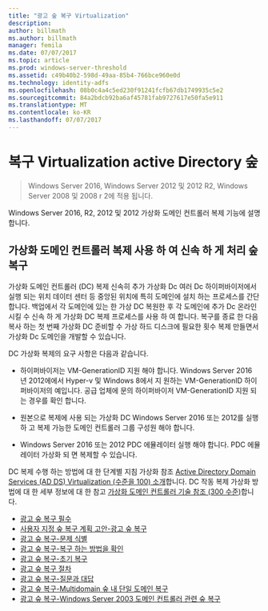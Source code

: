 ```yaml
---
title: "광고 숲 복구 Virtualization"
description: 
author: billmath
ms.author: billmath
manager: femila
ms.date: 07/07/2017
ms.topic: article
ms.prod: windows-server-threshold
ms.assetid: c49b40b2-598d-49aa-85b4-766bce960e0d
ms.technology: identity-adfs
ms.openlocfilehash: 08b0c4a4c5ed230f91241fcfb67db1749935c5e2
ms.sourcegitcommit: 84a2bdcb92ba6af45781fab9727617e50fa5e911
ms.translationtype: MT
ms.contentlocale: ko-KR
ms.lasthandoff: 07/07/2017
---
```

# <a name="active-directory-forest-recovery-virtualization"></a>복구 Virtualization active Directory 숲

>Windows Server 2016, Windows Server 2012 및 2012 R2, Windows Server 2008 및 2008 r 2에 적용 됩니다.

Windows Server 2016, R2, 2012 및 2012 가상화 도메인 컨트롤러 복제 기능에 설명 합니다.  
 
## <a name="using-virtualized-domain-controller-cloning-to-expedite-forest-recovery"></a>가상화 도메인 컨트롤러 복제 사용 하 여 신속 하 게 처리 숲 복구  
 가상화 도메인 컨트롤러 (DC) 복제 신속히 추가 가상화 Dc 여러 Dc 하이퍼바이저에서 실행 되는 위치 데이터 센터 등 중앙된 위치에 특히 도메인에 설치 하는 프로세스를 간단 합니다. 백업에서 각 도메인에 있는 한 가상 DC 복원한 후 각 도메인에 추가 Dc 온라인 시킬 수 신속 하 게 가상화 DC 복제 프로세스를 사용 하 여 합니다. 복구를 종료 한 다음 복사 하는 첫 번째 가상화 DC 준비할 수 가상 하드 디스크에 필요한 횟수 복제 만들면서 가상화 Dc 도메인을 개발할 수 있습니다.  
  
 DC 가상화 복제의 요구 사항은 다음과 같습니다.  
  
-   하이퍼바이저는 VM-GenerationID 지원 해야 합니다. Windows Server 2016 년 2012에에서 Hyper-v 및 Windows 8에서 지 원하는 VM-GenerationID 하이퍼바이저의 예입니다. 공급 업체에 문의 하이퍼바이저 VM-GenerationID 지원 되는 경우를 확인 합니다.  
  
-   원본으로 복제에 사용 되는 가상화 DC Windows Server 2016 또는 2012를 실행 하 고 복제 가능한 도메인 컨트롤러 그룹 구성원 해야 합니다.  
  
-   Windows Server 2016 또는 2012 PDC 에뮬레이터 실행 해야 합니다. PDC 에뮬레이터 가상화 되 면 복제할 수 있습니다.  
  
 DC 복제 수행 하는 방법에 대 한 단계별 지침 가상화 참조 [Active Directory Domain Services (AD DS) Virtualization (수준을 100) 소개](../Introduction-to-Active-Directory-Domain-Services-AD-DS-Virtualization-Level-100.md)합니다. DC 작동 복제 가상화 방법에 대 한 세부 정보에 대 한 참고 [가상화 도메인 컨트롤러 기술 참조 (300 수준)](../deploy/virtual-dc/virtualized-domain-controller-technical-reference--level-300-.md)합니다.  

-   [광고 숲 복구 필수](AD-Forest-Recovery-Prerequisties.md)  
-   [사용자 지정 숲 복구 계획 고안-광고 숲 복구](AD-Forest-Recovery-Devising-a-Plan.md)  
- [광고 숲 복구-문제 식별](AD-Forest-Recovery-Identify-the-Problem.md)
-   [광고 숲 복구-복구 하는 방법을 확인](AD-Forest-Recovery-Determine-how-to-Recover.md)
-   [광고 숲 복구-초기 복구](AD-Forest-Recovery-Perform-initial-recovery.md)  
-   [광고 숲 복구 절차](AD-Forest-Recovery-Procedures.md)  
-   [광고 숲 복구-질문과 대답](AD-Forest-Recovery-FAQ.md)  
-   [광고 숲 복구-Multidomain 숲 내 단일 도메인 복구](AD-Forest-Recovery-Single-Domain-in-Multidomain-Recovery.md)  
-   [광고 숲 복구-Windows Server 2003 도메인 컨트롤러 관련 숲 복구](AD-Forest-Recovery-Windows-Server-2003.md) 

  
